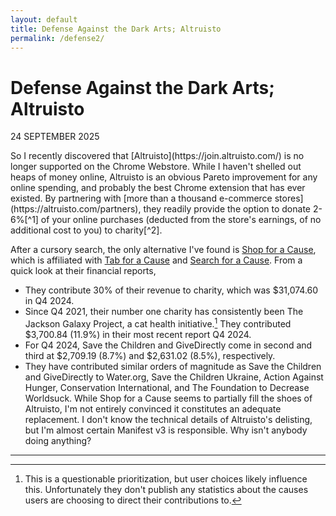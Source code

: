 ```yaml
---
layout: default
title: Defense Against the Dark Arts; Altruisto
permalink: /defense2/
---
```


# Defense Against the Dark Arts; Altruisto
<p class="font3 right">24 SEPTEMBER 2025</p>
So I recently discovered that [Altruisto](https://join.altruisto.com/) is no longer supported on the Chrome Webstore. While I haven't shelled out heaps of money online, Altruisto is an obvious Pareto improvement for any online spending, and probably the best Chrome extension that has ever existed. By partnering with [more than a thousand e-commerce stores](https://altruisto.com/partners), they readily provide the option to donate 2-6%[^1] of your online purchases (deducted from the store's earnings, of no additional cost to you) to charity[^2].

After a cursory search, the only alternative I've found is [Shop for a Cause](https://shop.gladly.io/), which is affiliated with  [Tab for a Cause](https://tab.gladly.io/) and [Search for a Cause](https://search.gladly.io/). From a quick look at their financial reports,
* They contribute 30% of their revenue to charity, which was $31,074.60 in Q4 2024.
* Since Q4 2021, their number one charity has consistently been The Jackson Galaxy Project, a cat health initiative.[^3] They contributed $3,700.84 (11.9%) in their most recent report Q4 2024.
* For Q4 2024, Save the Children and GiveDirectly come in second and third at $2,709.19 (8.7%) and $2,631.02 (8.5%), respectively.
* They have contributed similar orders of magnitude as Save the Children and GiveDirectly to Water.org, Save the Children Ukraine, Action Against Hunger, Conservation International, and The Foundation to Decrease Worldsuck.
While Shop for a Cause seems to partially fill the shoes of Altruisto, I'm not entirely convinced it constitutes an adequate replacement. I don't know the technical details of Altruisto's delisting, but I'm almost certain Manifest v3 is responsible. Why isn't anybody doing anything?

---

[^1]: 4-12 times more than the 0.5% that was typical of the Amazon Smile program.
[^2]: And in my humble opinion reliable ones: Against Malaria Foundation, Schistosomiasis Control Initiative, Give Directly, and Anima International.
[^3]: This is a questionable prioritization, but user choices likely influence this. Unfortunately they don't publish any statistics about the causes users are choosing to direct their contributions to.